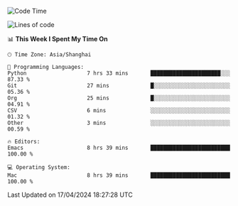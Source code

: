 <!--START_SECTION:waka-->
![Code Time](http://img.shields.io/badge/Code%20Time-1%2C906%20hrs%2047%20mins-blue)

![Lines of code](https://img.shields.io/badge/From%20Hello%20World%20I%27ve%20Written-305.8%20thousand%20lines%20of%20code-blue)

📊 **This Week I Spent My Time On** 

```text
🕑︎ Time Zone: Asia/Shanghai

💬 Programming Languages: 
Python                   7 hrs 33 mins       ██████████████████████░░░   87.33 % 
Git                      27 mins             █░░░░░░░░░░░░░░░░░░░░░░░░   05.36 % 
Org                      25 mins             █░░░░░░░░░░░░░░░░░░░░░░░░   04.91 % 
CSV                      6 mins              ░░░░░░░░░░░░░░░░░░░░░░░░░   01.32 % 
Other                    3 mins              ░░░░░░░░░░░░░░░░░░░░░░░░░   00.59 % 

🔥 Editors: 
Emacs                    8 hrs 39 mins       █████████████████████████   100.00 % 

💻 Operating System: 
Mac                      8 hrs 39 mins       █████████████████████████   100.00 % 
```


 Last Updated on 17/04/2024 18:27:28 UTC
<!--END_SECTION:waka-->
